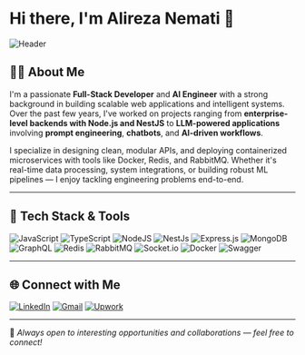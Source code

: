 # Hi there, I'm Alireza Nemati 👋

![Header](https://github.com/halfrost/halfrost/blob/master/icons/header_.png)

## 👨‍💻 About Me

I'm a passionate **Full-Stack Developer** and **AI Engineer** with a strong background in building scalable web applications and intelligent systems. Over the past few years, I've worked on projects ranging from **enterprise-level backends with Node.js and NestJS** to **LLM-powered applications** involving **prompt engineering**, **chatbots**, and **AI-driven workflows**.

I specialize in designing clean, modular APIs, and deploying containerized microservices with tools like Docker, Redis, and RabbitMQ. Whether it's real-time data processing, system integrations, or building robust ML pipelines — I enjoy tackling engineering problems end-to-end.

---

## 🚀 Tech Stack & Tools

![JavaScript](https://img.shields.io/badge/JavaScript-323330?style=for-the-badge&logo=javascript&logoColor=F7DF1E)
![TypeScript](https://img.shields.io/badge/typescript-3178C6.svg?style=for-the-badge&logo=typescript&logoColor=white)
![NodeJS](https://img.shields.io/badge/node.js-6DA55F?style=for-the-badge&logo=node.js&logoColor=white)
![NestJs](https://img.shields.io/static/v1?style=for-the-badge&message=NestJS&color=E0234E&logo=NestJS&logoColor=FFFFFF&label=)
![Express.js](https://img.shields.io/badge/express.js-%23404d59.svg?style=for-the-badge&logo=express&logoColor=%2361DAFB)
![MongoDB](https://img.shields.io/badge/MongoDB-%234ea94b.svg?style=for-the-badge&logo=mongodb&logoColor=white)
![GraphQL](https://img.shields.io/badge/-GraphQL-E10098?style=for-the-badge&logo=graphql&logoColor=white)
![Redis](https://img.shields.io/badge/redis-%23DD0031.svg?style=for-the-badge&logo=redis&logoColor=white)
![RabbitMQ](https://img.shields.io/static/v1?style=for-the-badge&message=RabbitMQ&color=FF6600&logo=RabbitMQ&logoColor=FFFFFF&label=)
![Socket.io](https://img.shields.io/badge/Socket.io-black?style=for-the-badge&logo=socket.io&badgeColor=010101)
![Docker](https://img.shields.io/badge/docker-%230db7ed.svg?style=for-the-badge&logo=docker&logoColor=white)
![Swagger](https://img.shields.io/static/v1?style=for-the-badge&message=Swagger&color=222222&logo=Swagger&logoColor=85EA2D&label=)

---

## 🌐 Connect with Me

[![LinkedIn](https://img.shields.io/badge/linkedin-%230077B5.svg?&style=for-the-badge&logo=linkedin&logoColor=white)](https://www.linkedin.com/in/alireza-nemati-67a130375/)
[![Gmail](https://img.shields.io/badge/email-%23D14836.svg?&style=for-the-badge&logo=gmail&logoColor=white)](mailto:alirezanemati56@outlook.com)
[![Upwork](https://img.shields.io/badge/Upwork-%2300FF88.svg?style=for-the-badge&logo=Upwork&logoColor=white)](https://www.upwork.com/freelancers/~01cfd695b8d145b76a)

---

📌 _Always open to interesting opportunities and collaborations — feel free to connect!_
